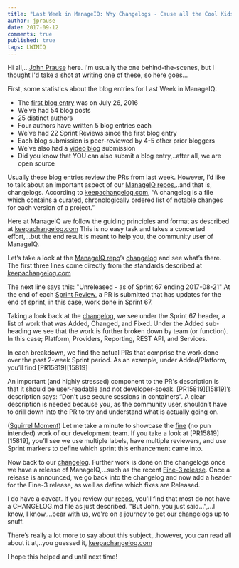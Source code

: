 ```yaml
---
title: "Last Week in ManageIQ: Why Changelogs - Cause all the Cool Kids Do It"
author: jprause
date: 2017-09-12
comments: true
published: true
tags: LWIMIQ
---
```


Hi all,...[John Prause](https://github.com/jprause) here. I'm usually the one behind-the-scenes, but I thought I'd take a shot at writing one of these, so here goes...

First, some statistics about the blog entries for Last Week in ManageIQ:
  - The [first blog entry](http://manageiq.org/blog/2016/07/last-week-in-manageiq-faster-reports-cloud-networks-and-more/) was on July 26, 2016
  - We’ve had 54 blog posts
  - 25 distinct authors
  - Four authors have written 5 blog entries each
  - We’ve had 22 Sprint Reviews since the first blog entry
  - Each blog submission is peer-reviewed by 4-5 other prior bloggers
  - We’ve also had a [video blog](http://manageiq.org/blog/2017/08/limericks-week-in-miq/) submission
  - Did you know that YOU can also submit a blog entry,..after all, we are open source

Usually these blog entries review the PRs from last week. However, I’d like to talk about an important aspect of our [ManageIQ repos](https://github.com/ManageIQ/),..and that is, changelogs. According to [keepachangelog.com][keepachangelog], “A changelog is a file which contains a curated, chronologically ordered list of notable changes for each version of a project.”

Here at ManageIQ we follow the guiding principles and format as described at [keepachangelog.com][keepachangelog] This is no easy task and takes a concerted effort,...but the end result is meant to help you, the community user of ManageIQ.

Let’s take a look at the [ManageIQ repo](https://github.com/ManageIQ/manageiq)’s [changelog][miqchangelog] and see what’s there. The first three lines come directly from the standards described at [keepachangelog.com][keepachangelog]

The next line says this: "Unreleased - as of Sprint 67 ending 2017-08-21"
At the end of each [Sprint Review](https://youtu.be/yJRDT3m63z0), a PR is submitted that has updates for the end of sprint, in this case, work done in Sprint 67.

Taking a look back at the [changelog][miqchangelog], we see under the Sprint 67 header, a list of work that was Added, Changed, and Fixed. Under the Added sub-heading we see that the work is further broken down by team (or function). In this case; Platform, Providers, Reporting, REST API, and Services.

In each breakdown, we find the actual PRs that comprise the work done over the past 2-week Sprint period. As an example, under Added/Platform, you’ll find [PR15819][15819]

An important (and highly stressed) component to the PR's description is that it should be user-readable and not developer-speak. [PR15819][15819]’s description says: “Don't use secure sessions in containers”. A clear description is needed because you, as the community user, shouldn’t have to drill down into the PR to try and understand what is actually going on.

([Squirrel Moment](https://youtu.be/SSUXXzN26zg)) Let me take a minute to showcase the [fine](http://manageiq.org/blog/2016/11/announce_f_name/) (no pun intended) work of our development team. If you take a look at [PR15819][15819], you’ll see we use multiple labels, have multiple reviewers, and use Sprint markers to define which sprint this enhancement came into.

Now back to our [changelog][miqchangelog]. Further work is done on the changelogs once we have a release of ManageIQ,...such as the recent [Fine-3 release](http://manageiq.org/blog/2017/08/Announcing-Fine-3/). Once a release is announced, we go back into the changelog and now add a header for the Fine-3 release, as well as define which fixes are Released.

I do have a caveat. If you review our [repos](https://github.com/ManageIQ/), you'll find that most do not have a CHANGELOG.md file as just described. "But John, you just said...",...I know, I know,...bear with us, we're on a journey to get our changelogs up to snuff.

There’s really a lot more to say about this subject,..however, you can read all about it at,..you guessed it, [keepachangelog.com][keepachangelog]

I hope this helped and until next time!

[keepachangelog]: http://keepachangelog.com/en/1.0.0/
[15810]: https://github.com/ManageIQ/manageiq/pull/15819
[miqchangelog]: https://github.com/ManageIQ/manageiq/blob/master/CHANGELOG.md
